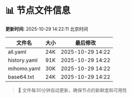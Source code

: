 # 📊 节点文件信息

**更新时间**: 2025-10-29 14:22:11 北京时间

| 文件名 | 大小 | 最后修改 |
|--------|------|----------|
| all.yaml | 24K | 2025-10-29 14:22 |
| history.yaml | 91K | 2025-10-29 14:22 |
| mihomo.yaml | 30K | 2025-10-29 14:22 |
| base64.txt | 24K | 2025-10-29 14:22 |

> 🔄 文件每30分钟自动更新，确保节点的新鲜度和可用性

